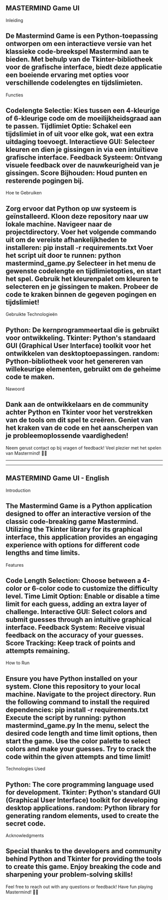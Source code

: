 MASTERMIND Game UI
--------------------------------------------------------------------------------------------------------------------------------
Inleiding

De Mastermind Game is een Python-toepassing ontworpen om een interactieve versie van het klassieke code-breekspel Mastermind aan te bieden. Met behulp van de Tkinter-bibliotheek voor de grafische interface, biedt deze applicatie een boeiende ervaring met opties voor verschillende codelengtes en tijdslimieten.
--------------------------------------------------------------------------------------------------------------------------------
Functies

Codelengte Selectie: Kies tussen een 4-kleurige of 6-kleurige code om de moeilijkheidsgraad aan te passen.
Tijdlimiet Optie: Schakel een tijdslimiet in of uit voor elke gok, wat een extra uitdaging toevoegt.
Interactieve GUI: Selecteer kleuren en dien je gissingen in via een intuïtieve grafische interface.
Feedback Systeem: Ontvang visuele feedback over de nauwkeurigheid van je gissingen.
Score Bijhouden: Houd punten en resterende pogingen bij.
--------------------------------------------------------------------------------------------------------------------------------
Hoe te Gebruiken

Zorg ervoor dat Python op uw systeem is geïnstalleerd.
Kloon deze repository naar uw lokale machine.
Navigeer naar de projectdirectory.
Voer het volgende commando uit om de vereiste afhankelijkheden te installeren: pip install -r requirements.txt
Voer het script uit door te runnen: python mastermind_game.py
Selecteer in het menu de gewenste codelengte en tijdlimietopties, en start het spel.
Gebruik het kleurenpalet om kleuren te selecteren en je gissingen te maken. Probeer de code te kraken binnen de gegeven pogingen en tijdslimiet!
--------------------------------------------------------------------------------------------------------------------------------
Gebruikte Technologieën

Python: De kernprogrammeertaal die is gebruikt voor ontwikkeling.
Tkinter: Python's standaard GUI (Graphical User Interface) toolkit voor het ontwikkelen van desktoptoepassingen.
random: Python-bibliotheek voor het genereren van willekeurige elementen, gebruikt om de geheime code te maken.
--------------------------------------------------------------------------------------------------------------------------------
Nawoord

Dank aan de ontwikkelaars en de community achter Python en Tkinter voor het verstrekken van de tools om dit spel te creëren. Geniet van het kraken van de code en het aanscherpen van je probleemoplossende vaardigheden!
--------------------------------------------------------------------------------------------------------------------------------
Neem gerust contact op bij vragen of feedback! Veel plezier met het spelen van Mastermind! 🚀🧩

--------------------------------------------------------------------------------------------------------------------------------
--------------------------------------------------------------------------------------------------------------------------------

MASTERMIND Game UI - English
--------------------------------------------------------------------------------------------------------------------------------
Introduction

The Mastermind Game is a Python application designed to offer an interactive version of the classic code-breaking game Mastermind. Utilizing the Tkinter library for its graphical interface, this application provides an engaging experience with options for different code lengths and time limits.
--------------------------------------------------------------------------------------------------------------------------------
Features

Code Length Selection: Choose between a 4-color or 6-color code to customize the difficulty level.
Time Limit Option: Enable or disable a time limit for each guess, adding an extra layer of challenge.
Interactive GUI: Select colors and submit guesses through an intuitive graphical interface.
Feedback System: Receive visual feedback on the accuracy of your guesses.
Score Tracking: Keep track of points and attempts remaining.
--------------------------------------------------------------------------------------------------------------------------------
How to Run

Ensure you have Python installed on your system.
Clone this repository to your local machine.
Navigate to the project directory.
Run the following command to install the required dependencies: pip install -r requirements.txt
Execute the script by running: python mastermind_game.py
In the menu, select the desired code length and time limit options, then start the game.
Use the color palette to select colors and make your guesses. Try to crack the code within the given attempts and time limit!
--------------------------------------------------------------------------------------------------------------------------------
Technologies Used

Python: The core programming language used for development.
Tkinter: Python's standard GUI (Graphical User Interface) toolkit for developing desktop applications.
random: Python library for generating random elements, used to create the secret code.
--------------------------------------------------------------------------------------------------------------------------------
Acknowledgments

Special thanks to the developers and community behind Python and Tkinter for providing the tools to create this game. Enjoy breaking the code and sharpening your problem-solving skills!
--------------------------------------------------------------------------------------------------------------------------------
Feel free to reach out with any questions or feedback! Have fun playing Mastermind! 🚀🧩